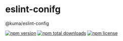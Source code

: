 # eslint-conifg
@kuma/eslint-config

[![npm version](https://flat.badgen.net/npm/v/@kuma/eslint-config)](https://npmjs.com/package/@kuma/eslint-config)
[![npm total downloads](https://flat.badgen.net/npm/dt/@kuma/eslint-config)](https://npmjs.com/package/@kuma/eslint-config)
[![npm license](https://flat.badgen.net/npm/license/@kuma/eslint-config)](https://npmjs.com/package/@kuma/eslint-config)
